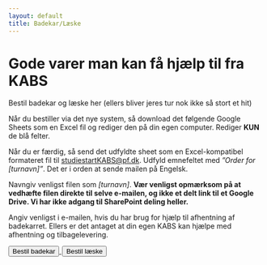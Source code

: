 ```yaml
---
layout: default
title: Badekar/Læske
---
```


<h1>Gode varer man kan få hjælp til fra KABS</h1>
<p>Bestil badekar og læske her (ellers bliver jeres tur nok ikke så stort et hit)</p>

<div id="poster-image-long" style="background-image: url('/static/img/magicTub.jpg');">
</div>

<div class="box">
<p>Når du bestiller via det nye system, så download det følgende Google Sheets som en Excel fil og rediger den på din egen computer. Rediger <b>KUN</b> de blå felter.</p>
<p>Når du er færdig, så send det udfyldte sheet som en Excel-kompatibel formateret fil til <a href="mailto:studiestartKABS@pf.dk?subject=Order for [trip name]">studiestartKABS@pf.dk</a>. Udfyld emnefeltet med <i>”Order for [turnavn]”</i>. Det er i orden at sende mailen på Engelsk.</p>
<p>Navngiv venligst filen som <i>[turnavn]</i>. <b>Vær venligst opmærksom på at vedhæfte filen direkte til selve e-mailen, og ikke et delt link til et Google Drive. Vi har ikke adgang til SharePoint deling heller.</b></p>
<p>Angiv venligst i e-mailen, hvis du har brug for hjælp til afhentning af badekarret. Ellers er det antaget at din egen KABS kan hjælpe med afhentning og tilbagelevering.</p>

</div>


<a style="text-align: center" href="https://docs.google.com/spreadsheets/d/15go_OzmdlMLZoYqrAi3HiszWwLWLnvvWB_jzE2zLqSA/edit?usp=sharing">
	<button class="applyBtn">
	  Bestil badekar
	</button>
</a>

<a style="text-align: center; padding: 2px" href="https://forms.gle/FEG9769vdqG83rJj8">
	<button class="applyBtn"> 
		Bestil læske 
	</button>
</a>